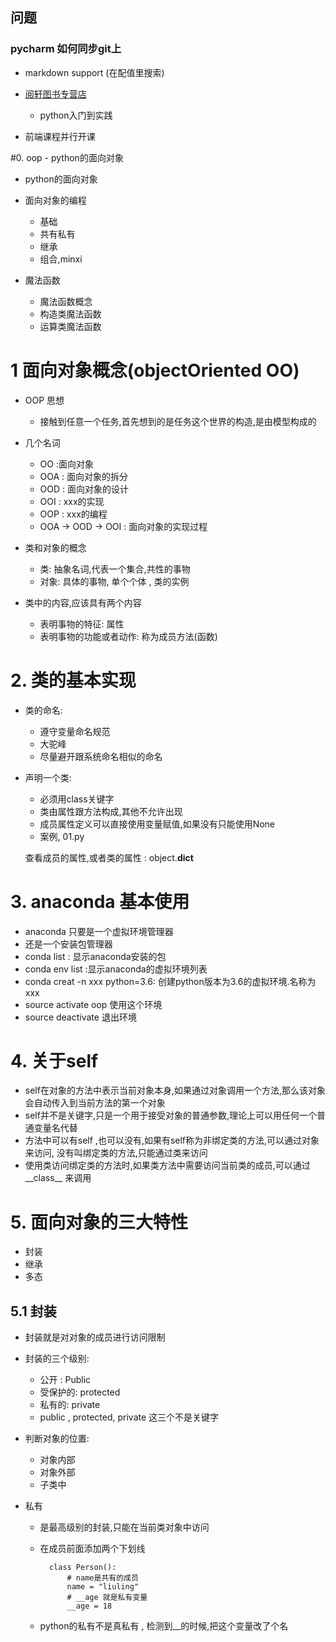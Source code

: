 ## 问题
### pycharm 如何同步git上

- markdown support (在配值里搜索)

- [阅轩图书专营店](https://yuexuants.tmall.com/shop/view_shop.htm?spm=a230r.7195193.1997079397.2.Owdu7A)
    - python入门到实践
    
- 前端课程并行开课

#0. oop - python的面向对象
- python的面向对象
- 面向对象的编程
    - 基础
    - 共有私有
    - 继承
    - 组合,minxi
    
- 魔法函数
    - 魔法函数概念
    - 构造类魔法函数
    - 运算类魔法函数
    
# 1 面向对象概念(objectOriented OO)
- OOP 思想
    - 接触到任意一个任务,首先想到的是任务这个世界的构造,是由模型构成的
    
- 几个名词
    - OO :面向对象
    - OOA : 面向对象的拆分
    - OOD : 面向对象的设计
    - OOI : xxx的实现
    - OOP : xxx的编程
    - OOA -> OOD -> OOI : 面向对象的实现过程
    
- 类和对象的概念
    - 类: 抽象名词,代表一个集合,共性的事物
    - 对象: 具体的事物, 单个个体 ,  类的实例
    
- 类中的内容,应该具有两个内容
    - 表明事物的特征: 属性
    - 表明事物的功能或者动作: 称为成员方法(函数)
    
# 2. 类的基本实现
- 类的命名:
    - 遵守变量命名规范
    - 大驼峰
    - 尽量避开跟系统命名相似的命名

- 声明一个类:
    - 必须用class关键字
    - 类由属性跟方法构成,其他不允许出现
    - 成员属性定义可以直接使用变量赋值,如果没有只能使用None
    - 案例, 01.py
   
   查看成员的属性,或者类的属性 :  object.__dict__
   
# 3. anaconda 基本使用
- anaconda 只要是一个虚拟环境管理器
- 还是一个安装包管理器
- conda list : 显示anaconda安装的包
- conda env list :显示anaconda的虚拟环境列表
- conda creat -n xxx python=3.6: 创建python版本为3.6的虚拟环境.名称为xxx
- source activate oop 使用这个环境
- source deactivate 退出环境

# 4. 关于self 
- self在对象的方法中表示当前对象本身,如果通过对象调用一个方法,那么该对象会自动传入到当前方法的第一个对象
- self并不是关键字,只是一个用于接受对象的普通参数,理论上可以用任何一个普通变量名代替
- 方法中可以有self ,也可以没有,如果有self称为非绑定类的方法,可以通过对象来访问, 没有叫绑定类的方法,只能通过类来访问
- 使用类访问绑定类的方法时,如果类方法中需要访问当前类的成员,可以通过__class__ 来调用

# 5. 面向对象的三大特性
- 封装
- 继承
- 多态

## 5.1 封装
- 封装就是对对象的成员进行访问限制 
- 封装的三个级别:
    - 公开 : Public
    - 受保护的: protected
    - 私有的: private
    - public , protected, private 这三个不是关键字
    
- 判断对象的位置:
    - 对象内部
    - 对象外部
    - 子类中
- 私有
    - 是最高级别的封装,只能在当前类对象中访问
    - 在成员前面添加两个下划线  
    
            class Person():
                # name是共有的成员
                name = "liuling"
                # __age 就是私有变量
                __age = 18
                
    - python的私有不是真私有 , 检测到__的时候,把这个变量改了个名
    
          
